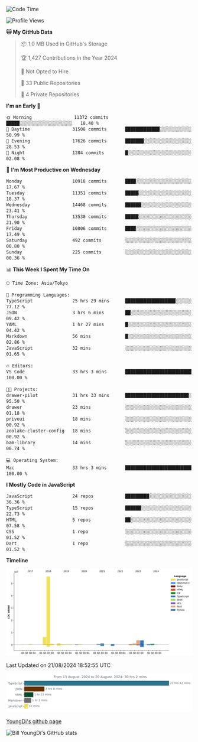 <!--START_SECTION:waka-->
![Code Time](http://img.shields.io/badge/Code%20Time-875%20hrs%209%20mins-blue)

![Profile Views](http://img.shields.io/badge/Profile%20Views-0-blue)

**🐱 My GitHub Data** 

> 📦 1.0 MB Used in GitHub's Storage 
 > 
> 🏆 1,427 Contributions in the Year 2024
 > 
> 🚫 Not Opted to Hire
 > 
> 📜 33 Public Repositories 
 > 
> 🔑 4 Private Repositories 
 > 
**I'm an Early 🐤** 

```text
🌞 Morning                11372 commits       █████░░░░░░░░░░░░░░░░░░░░   18.40 % 
🌆 Daytime                31508 commits       █████████████░░░░░░░░░░░░   50.99 % 
🌃 Evening                17626 commits       ███████░░░░░░░░░░░░░░░░░░   28.53 % 
🌙 Night                  1284 commits        █░░░░░░░░░░░░░░░░░░░░░░░░   02.08 % 
```
📅 **I'm Most Productive on Wednesday** 

```text
Monday                   10918 commits       ████░░░░░░░░░░░░░░░░░░░░░   17.67 % 
Tuesday                  11351 commits       █████░░░░░░░░░░░░░░░░░░░░   18.37 % 
Wednesday                14468 commits       ██████░░░░░░░░░░░░░░░░░░░   23.41 % 
Thursday                 13530 commits       █████░░░░░░░░░░░░░░░░░░░░   21.90 % 
Friday                   10806 commits       ████░░░░░░░░░░░░░░░░░░░░░   17.49 % 
Saturday                 492 commits         ░░░░░░░░░░░░░░░░░░░░░░░░░   00.80 % 
Sunday                   225 commits         ░░░░░░░░░░░░░░░░░░░░░░░░░   00.36 % 
```


📊 **This Week I Spent My Time On** 

```text
🕑︎ Time Zone: Asia/Tokyo

💬 Programming Languages: 
TypeScript               25 hrs 29 mins      ███████████████████░░░░░░   77.12 % 
JSON                     3 hrs 6 mins        ██░░░░░░░░░░░░░░░░░░░░░░░   09.42 % 
YAML                     1 hr 27 mins        █░░░░░░░░░░░░░░░░░░░░░░░░   04.42 % 
Markdown                 56 mins             █░░░░░░░░░░░░░░░░░░░░░░░░   02.86 % 
JavaScript               32 mins             ░░░░░░░░░░░░░░░░░░░░░░░░░   01.65 % 

🔥 Editors: 
VS Code                  33 hrs 3 mins       █████████████████████████   100.00 % 

🐱‍💻 Projects: 
drawer-pilot             31 hrs 33 mins      ████████████████████████░   95.50 % 
drawer                   23 mins             ░░░░░░░░░░░░░░░░░░░░░░░░░   01.18 % 
priveui                  18 mins             ░░░░░░░░░░░░░░░░░░░░░░░░░   00.92 % 
zoolake-cluster-config   18 mins             ░░░░░░░░░░░░░░░░░░░░░░░░░   00.92 % 
bam-library              14 mins             ░░░░░░░░░░░░░░░░░░░░░░░░░   00.74 % 

💻 Operating System: 
Mac                      33 hrs 3 mins       █████████████████████████   100.00 % 
```

**I Mostly Code in JavaScript** 

```text
JavaScript               24 repos            █████████░░░░░░░░░░░░░░░░   36.36 % 
TypeScript               15 repos            ██████░░░░░░░░░░░░░░░░░░░   22.73 % 
HTML                     5 repos             ██░░░░░░░░░░░░░░░░░░░░░░░   07.58 % 
CSS                      1 repo              ░░░░░░░░░░░░░░░░░░░░░░░░░   01.52 % 
Dart                     1 repo              ░░░░░░░░░░░░░░░░░░░░░░░░░   01.52 % 
```



**Timeline**

![Lines of Code chart](https://raw.githubusercontent.com/Youngdi/Youngdi/master/assets/bar_graph.png)


 Last Updated on 21/08/2024 18:52:55 UTC
<!--END_SECTION:waka-->

![wakatime](./images/stat.svg)

[YoungDi's github page](https://youngdi.github.io)

![Bill YoungDi's GitHub stats](https://github-readme-stats.vercel.app/api?username=youngdi&count_private=true&show_icons=true)
